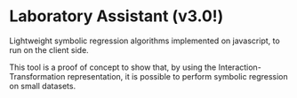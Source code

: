 Laboratory Assistant (v3.0!)
======

Lightweight symbolic regression algorithms implemented on javascript, to run on the client side.

This tool is a proof of concept to show that, by using the Interaction-Transformation representation, it is possible to perform symbolic regression on small datasets.

